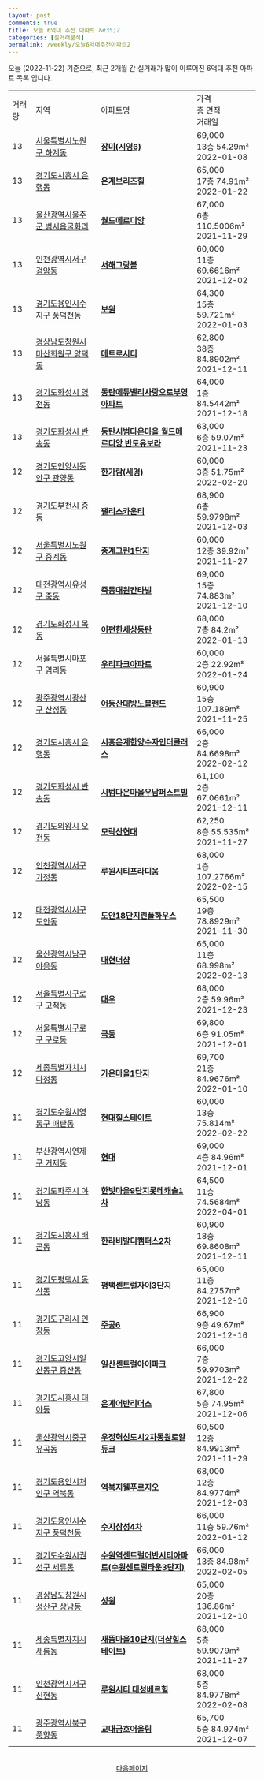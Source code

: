 ```yaml
---
layout: post
comments: true
title: 오늘 6억대 추천 아파트 &#35;2
categories: [실거래분석]
permalink: /weekly/오늘6억대추천아파트2
---
```


오늘 (2022-11-22) 기준으로, 최근 2개월 간 실거래가 많이 이루어진 6억대 추천 아파트 목록 입니다.

<table class="sortable">
  <tr>
    <td>거래량</td>
    <td>지역</td>
    <td>아파트명</td>
    <td>가격<br>층 면적<br>거래일</td>
  </tr>

  <tr class="item">
    <td>13</td>
    <td><a href="/apt/서울특별시노원구하계동">서울특별시노원구 하계동</a></td>
    <td style="font-weight: bold;"><a href="/apt/서울특별시노원구하계동장미(시영6)">장미(시영6)</a></td>
    <td>69,000<br>13층  54.29m²<br>2022-01-08</td>
  </tr>

  <tr class="item">
    <td>13</td>
    <td><a href="/apt/경기도시흥시은행동">경기도시흥시 은행동</a></td>
    <td style="font-weight: bold;"><a href="/apt/경기도시흥시은행동은계브리즈힐">은계브리즈힐</a></td>
    <td>65,000<br>17층  74.91m²<br>2022-01-22</td>
  </tr>

  <tr class="item">
    <td>13</td>
    <td><a href="/apt/울산광역시울주군범서읍굴화리">울산광역시울주군 범서읍굴화리</a></td>
    <td style="font-weight: bold;"><a href="/apt/울산광역시울주군범서읍굴화리월드메르디앙">월드메르디앙</a></td>
    <td>67,000<br>6층  110.5006m²<br>2021-11-29</td>
  </tr>

  <tr class="item">
    <td>13</td>
    <td><a href="/apt/인천광역시서구검암동">인천광역시서구 검암동</a></td>
    <td style="font-weight: bold;"><a href="/apt/인천광역시서구검암동서해그랑블">서해그랑블</a></td>
    <td>60,000<br>11층  69.6616m²<br>2021-12-02</td>
  </tr>

  <tr class="item">
    <td>13</td>
    <td><a href="/apt/경기도용인시수지구풍덕천동">경기도용인시수지구 풍덕천동</a></td>
    <td style="font-weight: bold;"><a href="/apt/경기도용인시수지구풍덕천동보원">보원</a></td>
    <td>64,300<br>15층  59.721m²<br>2022-01-03</td>
  </tr>

  <tr class="item">
    <td>13</td>
    <td><a href="/apt/경상남도창원시마산회원구양덕동">경상남도창원시마산회원구 양덕동</a></td>
    <td style="font-weight: bold;"><a href="/apt/경상남도창원시마산회원구양덕동메트로시티">메트로시티</a></td>
    <td>62,800<br>38층  84.8902m²<br>2021-12-11</td>
  </tr>

  <tr class="item">
    <td>13</td>
    <td><a href="/apt/경기도화성시영천동">경기도화성시 영천동</a></td>
    <td style="font-weight: bold;"><a href="/apt/경기도화성시영천동동탄에듀밸리사랑으로부영아파트">동탄에듀밸리사랑으로부영아파트</a></td>
    <td>64,000<br>1층  84.5442m²<br>2021-12-18</td>
  </tr>

  <tr class="item">
    <td>13</td>
    <td><a href="/apt/경기도화성시반송동">경기도화성시 반송동</a></td>
    <td style="font-weight: bold;"><a href="/apt/경기도화성시반송동동탄시범다은마을월드메르디앙반도유보라">동탄시범다은마을 월드메르디앙 반도유보라</a></td>
    <td>63,000<br>6층  59.07m²<br>2021-11-23</td>
  </tr>

  <tr class="item">
    <td>12</td>
    <td><a href="/apt/경기도안양시동안구관양동">경기도안양시동안구 관양동</a></td>
    <td style="font-weight: bold;"><a href="/apt/경기도안양시동안구관양동한가람(세경)">한가람(세경)</a></td>
    <td>60,000<br>3층  51.75m²<br>2022-02-20</td>
  </tr>

  <tr class="item">
    <td>12</td>
    <td><a href="/apt/경기도부천시중동">경기도부천시 중동</a></td>
    <td style="font-weight: bold;"><a href="/apt/경기도부천시중동팰리스카운티">팰리스카운티</a></td>
    <td>68,900<br>6층  59.9798m²<br>2021-12-03</td>
  </tr>

  <tr class="item">
    <td>12</td>
    <td><a href="/apt/서울특별시노원구중계동">서울특별시노원구 중계동</a></td>
    <td style="font-weight: bold;"><a href="/apt/서울특별시노원구중계동중계그린1단지">중계그린1단지</a></td>
    <td>60,000<br>12층  39.92m²<br>2021-11-27</td>
  </tr>

  <tr class="item">
    <td>12</td>
    <td><a href="/apt/대전광역시유성구죽동">대전광역시유성구 죽동</a></td>
    <td style="font-weight: bold;"><a href="/apt/대전광역시유성구죽동죽동대원칸타빌">죽동대원칸타빌</a></td>
    <td>69,000<br>15층  74.883m²<br>2021-12-10</td>
  </tr>

  <tr class="item">
    <td>12</td>
    <td><a href="/apt/경기도화성시목동">경기도화성시 목동</a></td>
    <td style="font-weight: bold;"><a href="/apt/경기도화성시목동이편한세상동탄">이편한세상동탄</a></td>
    <td>68,000<br>7층  84.2m²<br>2022-01-13</td>
  </tr>

  <tr class="item">
    <td>12</td>
    <td><a href="/apt/서울특별시마포구염리동">서울특별시마포구 염리동</a></td>
    <td style="font-weight: bold;"><a href="/apt/서울특별시마포구염리동우리파크아파트">우리파크아파트</a></td>
    <td>60,000<br>2층  22.92m²<br>2022-01-24</td>
  </tr>

  <tr class="item">
    <td>12</td>
    <td><a href="/apt/광주광역시광산구산정동">광주광역시광산구 산정동</a></td>
    <td style="font-weight: bold;"><a href="/apt/광주광역시광산구산정동어등산대방노블랜드">어등산대방노블랜드</a></td>
    <td>60,900<br>15층  107.189m²<br>2021-11-25</td>
  </tr>

  <tr class="item">
    <td>12</td>
    <td><a href="/apt/경기도시흥시은행동">경기도시흥시 은행동</a></td>
    <td style="font-weight: bold;"><a href="/apt/경기도시흥시은행동시흥은계한양수자인더클래스">시흥은계한양수자인더클래스</a></td>
    <td>66,000<br>2층  84.6698m²<br>2022-02-12</td>
  </tr>

  <tr class="item">
    <td>12</td>
    <td><a href="/apt/경기도화성시반송동">경기도화성시 반송동</a></td>
    <td style="font-weight: bold;"><a href="/apt/경기도화성시반송동시범다은마을우남퍼스트빌">시범다은마을우남퍼스트빌</a></td>
    <td>61,100<br>2층  67.0661m²<br>2021-12-11</td>
  </tr>

  <tr class="item">
    <td>12</td>
    <td><a href="/apt/경기도의왕시오전동">경기도의왕시 오전동</a></td>
    <td style="font-weight: bold;"><a href="/apt/경기도의왕시오전동모락산현대">모락산현대</a></td>
    <td>62,250<br>8층  55.535m²<br>2021-11-27</td>
  </tr>

  <tr class="item">
    <td>12</td>
    <td><a href="/apt/인천광역시서구가정동">인천광역시서구 가정동</a></td>
    <td style="font-weight: bold;"><a href="/apt/인천광역시서구가정동루원시티프라디움">루원시티프라디움</a></td>
    <td>68,000<br>1층  107.2766m²<br>2022-02-15</td>
  </tr>

  <tr class="item">
    <td>12</td>
    <td><a href="/apt/대전광역시서구도안동">대전광역시서구 도안동</a></td>
    <td style="font-weight: bold;"><a href="/apt/대전광역시서구도안동도안18단지린풀하우스">도안18단지린풀하우스</a></td>
    <td>65,500<br>19층  78.8929m²<br>2021-11-30</td>
  </tr>

  <tr class="item">
    <td>12</td>
    <td><a href="/apt/울산광역시남구야음동">울산광역시남구 야음동</a></td>
    <td style="font-weight: bold;"><a href="/apt/울산광역시남구야음동대현더샵">대현더샵</a></td>
    <td>65,000<br>11층  68.998m²<br>2022-02-13</td>
  </tr>

  <tr class="item">
    <td>12</td>
    <td><a href="/apt/서울특별시구로구고척동">서울특별시구로구 고척동</a></td>
    <td style="font-weight: bold;"><a href="/apt/서울특별시구로구고척동대우">대우</a></td>
    <td>68,000<br>2층  59.96m²<br>2021-12-23</td>
  </tr>

  <tr class="item">
    <td>12</td>
    <td><a href="/apt/서울특별시구로구구로동">서울특별시구로구 구로동</a></td>
    <td style="font-weight: bold;"><a href="/apt/서울특별시구로구구로동극동">극동</a></td>
    <td>69,800<br>6층  91.05m²<br>2021-12-01</td>
  </tr>

  <tr class="item">
    <td>12</td>
    <td><a href="/apt/세종특별자치시다정동">세종특별자치시 다정동</a></td>
    <td style="font-weight: bold;"><a href="/apt/세종특별자치시다정동가온마을1단지">가온마을1단지</a></td>
    <td>69,700<br>21층  84.9676m²<br>2022-01-10</td>
  </tr>

  <tr class="item">
    <td>11</td>
    <td><a href="/apt/경기도수원시영통구매탄동">경기도수원시영통구 매탄동</a></td>
    <td style="font-weight: bold;"><a href="/apt/경기도수원시영통구매탄동현대힐스테이트">현대힐스테이트</a></td>
    <td>60,000<br>13층  75.814m²<br>2022-02-22</td>
  </tr>

  <tr class="item">
    <td>11</td>
    <td><a href="/apt/부산광역시연제구거제동">부산광역시연제구 거제동</a></td>
    <td style="font-weight: bold;"><a href="/apt/부산광역시연제구거제동현대">현대</a></td>
    <td>69,000<br>4층  84.96m²<br>2021-12-01</td>
  </tr>

  <tr class="item">
    <td>11</td>
    <td><a href="/apt/경기도파주시야당동">경기도파주시 야당동</a></td>
    <td style="font-weight: bold;"><a href="/apt/경기도파주시야당동한빛마을9단지롯데캐슬1차">한빛마을9단지롯데캐슬1차</a></td>
    <td>64,500<br>11층  74.5684m²<br>2022-04-01</td>
  </tr>

  <tr class="item">
    <td>11</td>
    <td><a href="/apt/경기도시흥시배곧동">경기도시흥시 배곧동</a></td>
    <td style="font-weight: bold;"><a href="/apt/경기도시흥시배곧동한라비발디캠퍼스2차">한라비발디캠퍼스2차</a></td>
    <td>60,900<br>18층  69.8608m²<br>2021-12-11</td>
  </tr>

  <tr class="item">
    <td>11</td>
    <td><a href="/apt/경기도평택시동삭동">경기도평택시 동삭동</a></td>
    <td style="font-weight: bold;"><a href="/apt/경기도평택시동삭동평택센트럴자이3단지">평택센트럴자이3단지</a></td>
    <td>65,000<br>11층  84.2757m²<br>2021-12-16</td>
  </tr>

  <tr class="item">
    <td>11</td>
    <td><a href="/apt/경기도구리시인창동">경기도구리시 인창동</a></td>
    <td style="font-weight: bold;"><a href="/apt/경기도구리시인창동주공6">주공6</a></td>
    <td>66,900<br>9층  49.67m²<br>2021-12-16</td>
  </tr>

  <tr class="item">
    <td>11</td>
    <td><a href="/apt/경기도고양시일산동구중산동">경기도고양시일산동구 중산동</a></td>
    <td style="font-weight: bold;"><a href="/apt/경기도고양시일산동구중산동일산센트럴아이파크">일산센트럴아이파크</a></td>
    <td>66,000<br>7층  59.9703m²<br>2021-12-22</td>
  </tr>

  <tr class="item">
    <td>11</td>
    <td><a href="/apt/경기도시흥시대야동">경기도시흥시 대야동</a></td>
    <td style="font-weight: bold;"><a href="/apt/경기도시흥시대야동은계어반리더스">은계어반리더스</a></td>
    <td>67,800<br>5층  74.95m²<br>2021-12-06</td>
  </tr>

  <tr class="item">
    <td>11</td>
    <td><a href="/apt/울산광역시중구유곡동">울산광역시중구 유곡동</a></td>
    <td style="font-weight: bold;"><a href="/apt/울산광역시중구유곡동우정혁신도시2차동원로얄듀크">우정혁신도시2차동원로얄듀크</a></td>
    <td>60,500<br>12층  84.9913m²<br>2021-11-29</td>
  </tr>

  <tr class="item">
    <td>11</td>
    <td><a href="/apt/경기도용인시처인구역북동">경기도용인시처인구 역북동</a></td>
    <td style="font-weight: bold;"><a href="/apt/경기도용인시처인구역북동역북지웰푸르지오">역북지웰푸르지오</a></td>
    <td>68,000<br>12층  84.9774m²<br>2021-12-03</td>
  </tr>

  <tr class="item">
    <td>11</td>
    <td><a href="/apt/경기도용인시수지구풍덕천동">경기도용인시수지구 풍덕천동</a></td>
    <td style="font-weight: bold;"><a href="/apt/경기도용인시수지구풍덕천동수지삼성4차">수지삼성4차</a></td>
    <td>66,000<br>11층  59.76m²<br>2022-01-12</td>
  </tr>

  <tr class="item">
    <td>11</td>
    <td><a href="/apt/경기도수원시권선구세류동">경기도수원시권선구 세류동</a></td>
    <td style="font-weight: bold;"><a href="/apt/경기도수원시권선구세류동수원역센트럴어반시티아파트(수원센트럴타운3단지)">수원역센트럴어반시티아파트(수원센트럴타운3단지)</a></td>
    <td>66,000<br>13층  84.98m²<br>2022-02-05</td>
  </tr>

  <tr class="item">
    <td>11</td>
    <td><a href="/apt/경상남도창원시성산구상남동">경상남도창원시성산구 상남동</a></td>
    <td style="font-weight: bold;"><a href="/apt/경상남도창원시성산구상남동성원">성원</a></td>
    <td>65,000<br>20층  136.86m²<br>2021-12-10</td>
  </tr>

  <tr class="item">
    <td>11</td>
    <td><a href="/apt/세종특별자치시새롬동">세종특별자치시 새롬동</a></td>
    <td style="font-weight: bold;"><a href="/apt/세종특별자치시새롬동새뜸마을10단지(더샵힐스테이트)">새뜸마을10단지(더샵힐스테이트)</a></td>
    <td>68,000<br>5층  59.9079m²<br>2021-11-27</td>
  </tr>

  <tr class="item">
    <td>11</td>
    <td><a href="/apt/인천광역시서구신현동">인천광역시서구 신현동</a></td>
    <td style="font-weight: bold;"><a href="/apt/인천광역시서구신현동루원시티대성베르힐">루원시티 대성베르힐</a></td>
    <td>68,000<br>5층  84.9778m²<br>2022-02-08</td>
  </tr>

  <tr class="item">
    <td>11</td>
    <td><a href="/apt/광주광역시북구풍향동">광주광역시북구 풍향동</a></td>
    <td style="font-weight: bold;"><a href="/apt/광주광역시북구풍향동교대금호어울림">교대금호어울림</a></td>
    <td>65,700<br>5층  84.974m²<br>2021-12-07</td>
  </tr>

  <tr>
      <script async src="https://pagead2.googlesyndication.com/pagead/js/adsbygoogle.js?client=ca-pub-3485438051770037"
          crossorigin="anonymous"></script>
      <ins class="adsbygoogle"
          style="display:block"
          data-ad-format="fluid"
          data-ad-layout-key="-fb+5w+4e-db+86"
          data-ad-client="ca-pub-3485438051770037"
          data-ad-slot="1827090281"></ins>
      <script>
          (adsbygoogle = window.adsbygoogle || []).push({});
      </script>
  </tr>
    
</table>

<br>
<center><a href="/weekly/오늘6억대추천아파트3">다음페이지</a></center>
<br><br>
